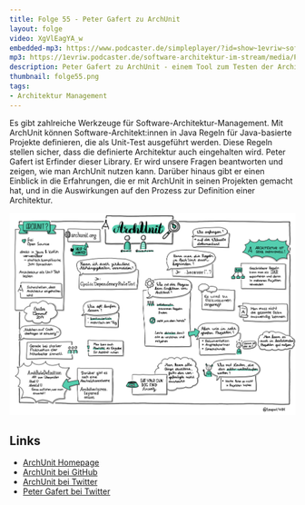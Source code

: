 ```yaml
---
title: Folge 55 - Peter Gafert zu ArchUnit
layout: folge
video: XgVlEagYA_w
embedded-mp3: https://www.podcaster.de/simpleplayer/?id=show~1evriw~software-architektur-im-stream~pod-6607368d2132e02000556c5a27&v=1617973352
mp3: https://1evriw.podcaster.de/software-architektur-im-stream/media/PeterGafert.mp3
description: Peter Gafert zu ArchUnit - einem Tool zum Testen der Architektur von Java-Systemen
thumbnail: folge55.png
tags:
- Architektur Management
---
```


Es gibt zahlreiche Werkzeuge für Software-Architektur-Management. Mit
ArchUnit können Software-Architekt:innen in Java Regeln für
Java-basierte Projekte definieren, die als Unit-Test ausgeführt
werden. Diese Regeln stellen sicher, dass die definierte Architektur
auch eingehalten wird. Peter Gafert ist Erfinder dieser Library. Er
wird unsere Fragen beantworten und zeigen, wie man ArchUnit nutzen
kann. Darüber hinaus gibt er einen Einblick in die Erfahrungen, die er
mit ArchUnit in seinen Projekten gemacht hat, und in die Auswirkungen
auf den Prozess zur Definition einer Architektur.

![Sketchnotes](/sketchnotes/folge55.jpg)

## Links

* [ArchUnit Homepage](https://www.archunit.org/)
* [ArchUnit bei GitHub](https://github.com/TNG/ArchUnit)
* [ArchUnit bei Twitter](https://twitter.com/archtests)
* [Peter Gafert bei Twitter](https://github.com/codecholeric)

